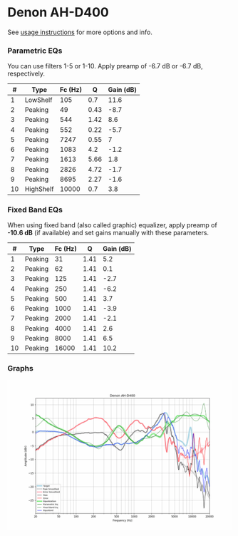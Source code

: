 # Denon AH-D400
See [usage instructions](https://github.com/jaakkopasanen/AutoEq#usage) for more options and info.

### Parametric EQs
You can use filters 1-5 or 1-10. Apply preamp of -6.7 dB or -6.7 dB, respectively.

|   # | Type      |   Fc (Hz) |    Q |   Gain (dB) |
|-----|-----------|-----------|------|-------------|
|   1 | LowShelf  |       105 | 0.7  |        11.6 |
|   2 | Peaking   |        49 | 0.43 |        -8.7 |
|   3 | Peaking   |       544 | 1.42 |         8.6 |
|   4 | Peaking   |       552 | 0.22 |        -5.7 |
|   5 | Peaking   |      7247 | 0.55 |         7   |
|   6 | Peaking   |      1083 | 4.2  |        -1.2 |
|   7 | Peaking   |      1613 | 5.66 |         1.8 |
|   8 | Peaking   |      2826 | 4.72 |        -1.7 |
|   9 | Peaking   |      8695 | 2.27 |        -1.6 |
|  10 | HighShelf |     10000 | 0.7  |         3.8 |

### Fixed Band EQs
When using fixed band (also called graphic) equalizer, apply preamp of **-10.6 dB** (if available) and set gains manually with these parameters.

|   # | Type    |   Fc (Hz) |    Q |   Gain (dB) |
|-----|---------|-----------|------|-------------|
|   1 | Peaking |        31 | 1.41 |         5.2 |
|   2 | Peaking |        62 | 1.41 |         0.1 |
|   3 | Peaking |       125 | 1.41 |        -2.7 |
|   4 | Peaking |       250 | 1.41 |        -6.2 |
|   5 | Peaking |       500 | 1.41 |         3.7 |
|   6 | Peaking |      1000 | 1.41 |        -3.9 |
|   7 | Peaking |      2000 | 1.41 |        -2.1 |
|   8 | Peaking |      4000 | 1.41 |         2.6 |
|   9 | Peaking |      8000 | 1.41 |         6.5 |
|  10 | Peaking |     16000 | 1.41 |        10.2 |

### Graphs
![](./Denon%20AH-D400.png)
